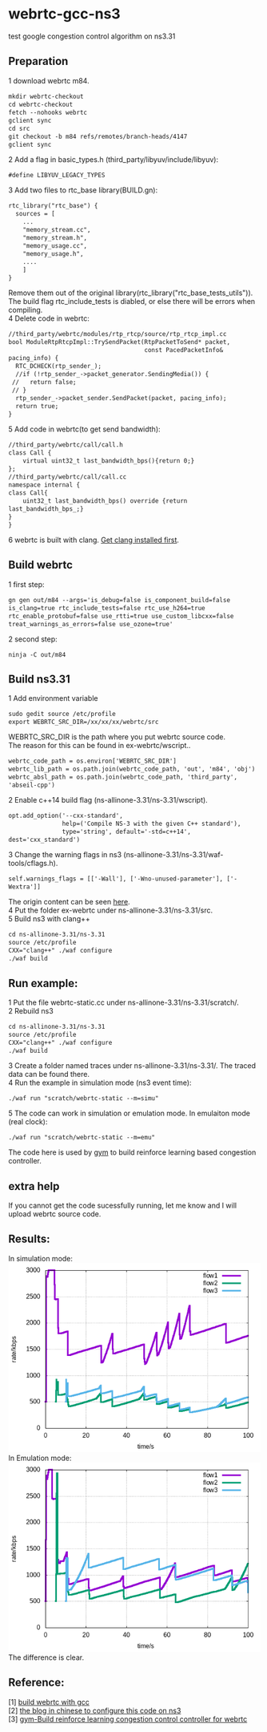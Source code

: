 # webrtc-gcc-ns3
test google congestion control algorithm on ns3.31  
## Preparation 
1 download webrtc m84.  
```
mkdir webrtc-checkout  
cd webrtc-checkout  
fetch --nohooks webrtc  
gclient sync  
cd src   
git checkout -b m84 refs/remotes/branch-heads/4147   
gclient sync  
```
2 Add a flag in basic_types.h (third_party/libyuv/include/libyuv):
```
#define LIBYUV_LEGACY_TYPES  
```
3 Add two files to rtc_base library(BUILD.gn):  
```
rtc_library("rtc_base") {
  sources = [
    ...
    "memory_stream.cc",
    "memory_stream.h",
    "memory_usage.cc",
    "memory_usage.h",
    ....
    ]
}
```
Remove them out of the original library(rtc_library("rtc_base_tests_utils")).  
The build flag rtc_include_tests is diabled, or else there will be errors when compiling.  
4 Delete code in webrtc:  
```
//third_party/webrtc/modules/rtp_rtcp/source/rtp_rtcp_impl.cc   
bool ModuleRtpRtcpImpl::TrySendPacket(RtpPacketToSend* packet,  
                                      const PacedPacketInfo& pacing_info) {  
  RTC_DCHECK(rtp_sender_);  
  //if (!rtp_sender_->packet_generator.SendingMedia()) {   
 //   return false;  
 // }  
  rtp_sender_->packet_sender.SendPacket(packet, pacing_info);  
  return true;  
}
```
5 Add code in webrtc(to get send bandwidth):  
```
//third_party/webrtc/call/call.h  
class Call {  
    virtual uint32_t last_bandwidth_bps(){return 0;}  
};  
//third_party/webrtc/call/call.cc  
namespace internal {  
class Call{
    uint32_t last_bandwidth_bps() override {return last_bandwidth_bps_;}  
}
}  
```
6  webrtc is built with clang. [Get clang installed first](https://www.jianshu.com/p/3c7eae5c0c68).   
## Build webrtc  
1 first step:    
```
gn gen out/m84 --args='is_debug=false is_component_build=false is_clang=true rtc_include_tests=false rtc_use_h264=true rtc_enable_protobuf=false use_rtti=true use_custom_libcxx=false treat_warnings_as_errors=false use_ozone=true'   
```
2 second step:  
```
ninja -C out/m84  
```
## Build ns3.31
1 Add environment variable   
```
sudo gedit source /etc/profile   
export WEBRTC_SRC_DIR=/xx/xx/xx/webrtc/src   
```
WEBRTC_SRC_DIR is the path where you put webrtc source code.  
The reason for this can be found in ex-webrtc/wscript.. 
```
webrtc_code_path = os.environ['WEBRTC_SRC_DIR']  
webrtc_lib_path = os.path.join(webrtc_code_path, 'out', 'm84', 'obj')  
webrtc_absl_path = os.path.join(webrtc_code_path, 'third_party', 'abseil-cpp')  
```
2 Enable c++14 build flag (ns-allinone-3.31/ns-3.31/wscript).  
```
opt.add_option('--cxx-standard',
               help=('Compile NS-3 with the given C++ standard'),
               type='string', default='-std=c++14', dest='cxx_standard')  
```
3 Change the warning flags in ns3 (ns-allinone-3.31/ns-3.31/waf-tools/cflags.h).  
```
self.warnings_flags = [['-Wall'], ['-Wno-unused-parameter'], ['-Wextra']]
```
The origin content can be seen [here](https://github.com/nsnam/ns-3-dev-git/blob/ns-3.31/waf-tools/cflags.py#L22).  
4 Put the folder ex-webrtc under ns-allinone-3.31/ns-3.31/src.  
5 Build ns3 with clang++  
```
cd ns-allinone-3.31/ns-3.31  
source /etc/profile  
CXX="clang++" ./waf configure  
./waf build  
```
## Run example:
1 Put the file webrtc-static.cc under ns-allinone-3.31/ns-3.31/scratch/.  
2 Rebuild ns3  
```
cd ns-allinone-3.31/ns-3.31  
source /etc/profile  
CXX="clang++" ./waf configure  
./waf build  

```
3 Create a folder named traces under ns-allinone-3.31/ns-3.31/. The traced data can be found there.  
4 Run the example in simulation mode (ns3 event time):
```
./waf run "scratch/webrtc-static --m=simu"  
```
5 The code can work in simulation or emulation mode. In emulaiton mode (real clock):  
```
./waf run "scratch/webrtc-static --m=emu"  
```
The code here is used by [gym](https://github.com/OpenNetLab/gym) to build reinforce learning based congestion controller.  
## extra help
If you cannot get the code sucessfully running, let me know and I will upload webrtc source code.    
## Results:  
In simulation mode:  
![avatar](https://github.com/SoonyangZhang/webrtc-gcc-ns3/blob/main/results/gcc-simu-bw.png)  
In Emulation mode:  
![avatar](https://github.com/SoonyangZhang/webrtc-gcc-ns3/blob/main/results/gcc-emu-bw.png)  
The difference is clear.  
## Reference:  
[1] [build webrtc with gcc](https://mediasoup.org/documentation/v3/libmediasoupclient/installation/)   
[2] [the blog in chinese to configure this code on ns3](https://blog.csdn.net/u010643777/article/details/107237315)   
[3] [gym-Build reinforce learning congestion control controller for webrtc](https://github.com/OpenNetLab/gym)
